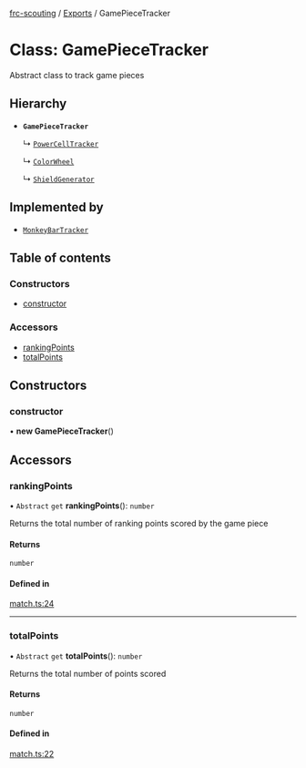 [frc-scouting](../README.md) / [Exports](../modules.md) / GamePieceTracker

# Class: GamePieceTracker

Abstract class to track game pieces

## Hierarchy

- **`GamePieceTracker`**

  ↳ [`PowerCellTracker`](InfiniteRecharge.PowerCellTracker.md)

  ↳ [`ColorWheel`](InfiniteRecharge.ColorWheel.md)

  ↳ [`ShieldGenerator`](InfiniteRecharge.ShieldGenerator.md)

## Implemented by

- [`MonkeyBarTracker`](RapidReact.MonkeyBarTracker.md)

## Table of contents

### Constructors

- [constructor](GamePieceTracker.md#constructor)

### Accessors

- [rankingPoints](GamePieceTracker.md#rankingpoints)
- [totalPoints](GamePieceTracker.md#totalpoints)

## Constructors

### constructor

• **new GamePieceTracker**()

## Accessors

### rankingPoints

• `Abstract` `get` **rankingPoints**(): `number`

Returns the total number of ranking points scored by the game piece

#### Returns

`number`

#### Defined in

[match.ts:24](https://github.com/BREAD5940/frc-scouting/blob/c1beda6/src/match.ts#L24)

___

### totalPoints

• `Abstract` `get` **totalPoints**(): `number`

Returns the total number of points scored

#### Returns

`number`

#### Defined in

[match.ts:22](https://github.com/BREAD5940/frc-scouting/blob/c1beda6/src/match.ts#L22)
